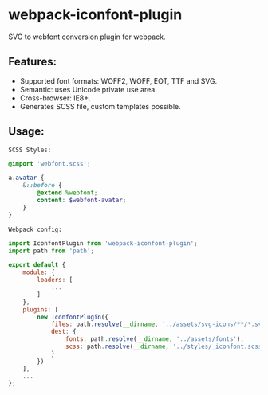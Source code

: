 # webpack-iconfont-plugin

SVG to webfont conversion plugin for webpack.

## Features:

* Supported font formats: WOFF2, WOFF, EOT, TTF and SVG.
* Semantic: uses Unicode private use area.
* Cross-browser: IE8+.
* Generates SCSS file, custom templates possible.

## Usage:

`SCSS Styles:`

```scss
@import 'webfont.scss';

a.avatar {
    &::before {
        @extend %webfont;
        content: $webfont-avatar;
    }
}
```

`Webpack config:`

```js
import IconfontPlugin from 'webpack-iconfont-plugin';
import path from 'path';

export default {
    module: {
        loaders: [
            ...
        ]
    },
    plugins: [
        new IconfontPlugin({
            files: path.resolve(__dirname, '../assets/svg-icons/**/*.svg'),
            dest: {
                fonts: path.resolve(__dirname, '../assets/fonts'),
                scss: path.resolve(__dirname, '../styles/_iconfont.scss'),
            }
        })
    ],
    ...
};
```
